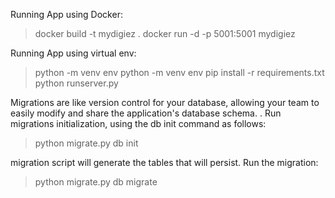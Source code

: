 Running App using Docker:
> docker build -t mydigiez .
> docker run -d -p 5001:5001 mydigiez

Running App using virtual env:
> python -m venv env
> python -m venv env
> pip install -r requirements.txt
> python runserver.py


Migrations are like version control for your database, 
allowing your team to easily modify and share the application's database schema. .
Run migrations initialization, using the db init command as follows:
> python migrate.py db init

migration script will generate the tables that will persist.
Run the migration:
> python migrate.py db migrate